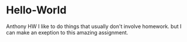 # Hello-World
Anthony HW
I like to do things that usually don't involve homework. but I can make an exeption to this amazing assignment.
